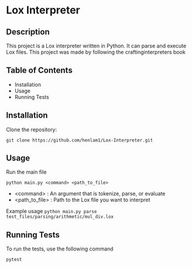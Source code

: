 # Lox Interpreter

## Description
This project is a Lox interpreter written in Python. It can parse and execute Lox files. This project was made by following the craftinginterpreters book

## Table of Contents
- Installation
- Usage
- Running Tests

## Installation
Clone the repository:

```git clone https://github.com/henlam1/Lox-Interpreter.git```

## Usage
Run the main file

```python main.py <command> <path_to_file>```

- &lt;command&gt; : An argument that is tokenize, parse, or evaluate
- &lt;path_to_file&gt; : Path to the Lox file you want to interpret

Example usage
```python main.py parse test_files/parsing/arithmetic/mul_div.lox```

## Running Tests
To run the tests, use the following command

```pytest```
